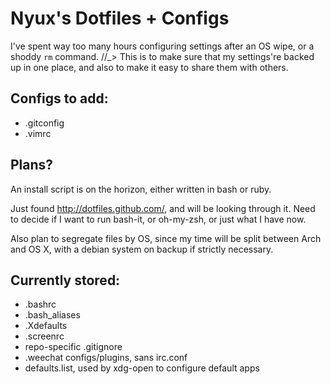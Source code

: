 # Nyux's Dotfiles + Configs

I've spent way too many hours configuring settings after an OS wipe, or a shoddy `rm` command. //_> This is to make sure that my settings're backed up in one place, and also to make it easy to share them with others.


## Configs to add:

* .gitconfig
* .vimrc

## Plans?

An install script is on the horizon, either written in bash or ruby.

Just found <http://dotfiles.github.com/>, and will be looking through it. Need to decide if I want to run bash-it, or oh-my-zsh, or just what I have now.

Also plan to segregate files by OS, since my time will be split between Arch and OS X, with a debian system on backup if strictly necessary.

## Currently stored:

* .bashrc
* .bash_aliases
* .Xdefaults
* .screenrc
* repo-specific .gitignore
* .weechat configs/plugins, sans irc.conf
* defaults.list, used by xdg-open to configure default apps